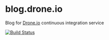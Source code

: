 blog.drone.io
===========

Blog for [Drone.io](https://drone.io) continuous integration service

[![Build Status](https://drone.io/drone/blog.drone.io/status.png)](https://drone.io/drone/blog.drone.io/latest)

